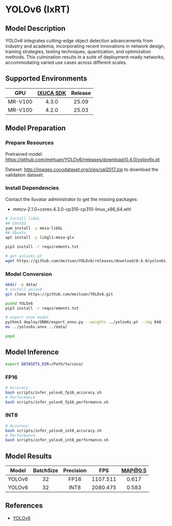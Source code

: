 # YOLOv6 (IxRT)

## Model Description

YOLOv6 integrates cutting-edge object detection advancements from industry and academia, incorporating recent innovations in network design, training strategies, testing techniques, quantization, and optimization methods. This culmination results in a suite of deployment-ready networks, accommodating varied use cases across different scales.  

## Supported Environments

| GPU    | [IXUCA SDK](https://gitee.com/deep-spark/deepspark#%E5%A4%A9%E6%95%B0%E6%99%BA%E7%AE%97%E8%BD%AF%E4%BB%B6%E6%A0%88-ixuca) | Release |
| :----: | :----: | :----: |
| MR-V100 | 4.3.0 | 25.09 |
| MR-V100 | 4.2.0 | 25.03 |

## Model Preparation

### Prepare Resources

Pretrained model: <https://github.com/meituan/YOLOv6/releases/download/0.4.0/yolov6s.pt>

Dataset: <http://images.cocodataset.org/zips/val2017.zip> to download the validation dataset.

### Install Dependencies

Contact the Iluvatar administrator to get the missing packages:
- mmcv-2.1.0+corex.4.3.0-cp310-cp310-linux_x86_64.whl

```bash
# Install libGL
## CentOS
yum install -y mesa-libGL
## Ubuntu
apt install -y libgl1-mesa-glx

pip3 install -r requirements.txt
```

```bash
# get yolov6s.pt
wget https://github.com/meituan/YOLOv6/releases/download/0.4.0/yolov6s.pt
```

### Model Conversion

```bash
mkdir -p data/
# install yolov6
git clone https://github.com/meituan/YOLOv6.git

pushd YOLOv6
pip3 install -r requirements.txt

# export onnx model
python3 deploy/ONNX/export_onnx.py --weights ../yolov6s.pt --img 640 --batch-size 32 --simplify
mv ../yolov6s.onnx ../data/

popd
```

## Model Inference

```bash
export DATASETS_DIR=/Path/to/coco/
```

### FP16

```bash
# Accuracy
bash scripts/infer_yolov6_fp16_accuracy.sh
# Performance
bash scripts/infer_yolov6_fp16_performance.sh
```

### INT8

```bash
# Accuracy
bash scripts/infer_yolov6_int8_accuracy.sh
# Performance
bash scripts/infer_yolov6_int8_performance.sh
```

## Model Results

| Model  | BatchSize | Precision | FPS      | MAP@0.5 |
| :----: | :----: | :----: | :----: | :----: |
| YOLOv6 | 32        | FP16      | 1107.511 | 0.617   |
| YOLOv6 | 32        | INT8      | 2080.475 | 0.583   |

## References

- [YOLOv6](https://github.com/meituan/YOLOv6)
